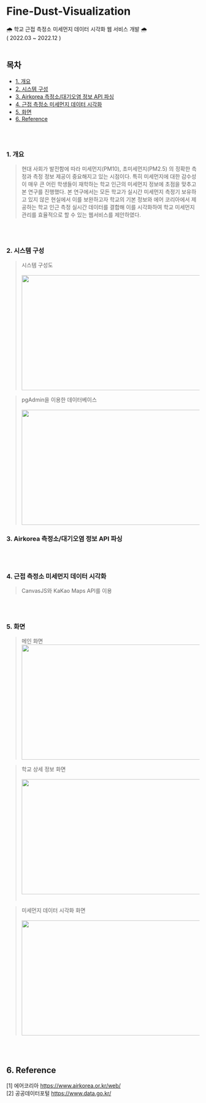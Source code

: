 # Fine-Dust-Visualization
🌧️ 학교 근접 측정소 미세먼지 데이터 시각화 웹 서비스 개발 🌧️   
( 2022.03 ~ 2022.12 )
<br><br>


## 목차
+ [1. 개요](https://github.com/jsl1113/Fine-Dust-Visualization?tab=readme-ov-file#1-%EA%B0%9C%EC%9A%94) <br>
+ [2. 시스템 구성](https://github.com/jsl1113/Fine-Dust-Visualization#2-%EC%8B%9C%EC%8A%A4%ED%85%9C-%EA%B5%AC%EC%84%B1) <br>
+ [3. Airkorea 측정소/대기오염 정보 API 파싱](https://github.com/jsl1113/Fine-Dust-Visualization#3-airkorea-%EC%B8%A1%EC%A0%95%EC%86%8C%EB%8C%80%EA%B8%B0%EC%98%A4%EC%97%BC-%EC%A0%95%EB%B3%B4-api-%ED%8C%8C%EC%8B%B1) <br>
+ [4. 근접 측정소 미세먼지 데이터 시각화](https://github.com/jsl1113/Fine-Dust-Visualization#4-%EA%B7%BC%EC%A0%91-%EC%B8%A1%EC%A0%95%EC%86%8C-%EB%AF%B8%EC%84%B8%EB%A8%BC%EC%A7%80-%EB%8D%B0%EC%9D%B4%ED%84%B0-%EC%8B%9C%EA%B0%81%ED%99%94) <br>
+ [5. 화면](https://github.com/jsl1113/Fine-Dust-Visualization#5-%ED%99%94%EB%A9%B4) <br>
+ [6. Reference](https://github.com/jsl1113/Fine-Dust-Visualization#6-reference)

<br><br>

### 1. 개요
> 현대 사회가 발전함에 따라 미세먼지(PM10), 초미세먼지(PM2.5) 의 정확한 측정과 측정 정보 제공이 중요해지고 있는 시점이다. 특히 미세먼지에 대한 감수성이 매우 큰 어린 학생들이 재학하는 학교 인근의 미세먼지 정보에 초점을 맞추고 본 연구를 진행했다. 본 연구에서는 모든 학교가 실시간 미세먼지 측정기 보유하고 있지 않은 현실에서 이를 보완하고자 학교의 기본 정보와 에어 코리아에서 제공하는 학교 인근 측정 실시간 데이터를 결합해 이를 시각화하여 학교 미세먼지 관리를 효율적으로 할 수 있는 웹서비스를 제안하였다.

<br><br>

### 2. 시스템 구성
> 시스템 구성도 <br><br>
  <img src="https://github.com/jsl1113/Fine-Dust-Visualization/assets/55522275/6a20e46f-e790-4b45-99c4-ae21a23fab17" width="600" height="300"/><br>
  
> pgAdmin을 이용한 데이터베이스  <br><br>
  <img src="https://github.com/jsl1113/Fine-Dust-Visualization/assets/55522275/16d55158-77e9-44e9-8e7e-22a772088f8d" width="600" height="300"/><br>


### 3. Airkorea 측정소/대기오염 정보 API 파싱



<br><br>

### 4. 근접 측정소 미세먼지 데이터 시각화
> CanvasJS와 KaKao Maps API를 이용


<br><br>

### 5. 화면 
> 메인 화면 <br>
> <img src="https://github.com/jsl1113/Fine-Dust-Visualization/assets/55522275/698d7fd0-18f9-4445-8159-1be5cdef5a17" width="500" height="300" /><br>

> 학교 상세 정보 화면 <br><br>
> <img src="https://github.com/jsl1113/Fine-Dust-Visualization/assets/55522275/e8b07e8f-8328-4bd1-9861-08808026f425" width="500" height="300"/><br><br>

> 미세먼지 데이터 시각화 화면 <br><br>
> <img src="https://github.com/jsl1113/Fine-Dust-Visualization/assets/55522275/d6d96857-3120-4870-8e57-2ef2f718d2a3" width="500" height="300"/><br>

<br><br>

## 6. Reference
[1] 에어코리아 https://www.airkorea.or.kr/web/   
[2] 공공데이터포털 https://www.data.go.kr/   


<br><br>

